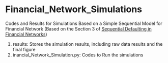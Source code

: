 # Financial_Network_Simulations
Codes and Results for Simulations Based on a Simple Sequential Model for Financial Network (Based on the Section 3 of [Sequential Defaulting in Financial Networks](https://arxiv.org/abs/2011.10485))

1. results: Stores the simulation results, including raw data results and the final figure
2. inancial_Network_Simulation.py: Codes to Run the simulations
